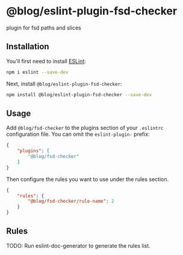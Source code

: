 # @blog/eslint-plugin-fsd-checker

plugin for fsd paths and slices

## Installation

You'll first need to install [ESLint](https://eslint.org/):

```sh
npm i eslint --save-dev
```

Next, install `@blog/eslint-plugin-fsd-checker`:

```sh
npm install @blog/eslint-plugin-fsd-checker --save-dev
```

## Usage

Add `@blog/fsd-checker` to the plugins section of your `.eslintrc` configuration file. You can omit the `eslint-plugin-` prefix:

```json
{
    "plugins": [
        "@blog/fsd-checker"
    ]
}
```


Then configure the rules you want to use under the rules section.

```json
{
    "rules": {
        "@blog/fsd-checker/rule-name": 2
    }
}
```

## Rules

<!-- begin auto-generated rules list -->
TODO: Run eslint-doc-generator to generate the rules list.
<!-- end auto-generated rules list -->



